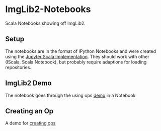 # ImgLib2-Notebooks
Scala Notebooks showing off ImgLib2.

## Setup
The notebooks are in the format of IPython Notebooks and were created using the [Jupyter Scala Implementation](https://github.com/alexarchambault/jupyter-scala). They should work with other (IScala, Scala Notebook), but probably require adaptions for loading repositories.

## ImgLib2 Demo

The notebook goes through the using ops [demo](https://github.com/imagej/imagej-tutorials/tree/master/using-ops) in a Notebook

## Creating an Op 

A demo for [creating ops](https://github.com/imagej/imagej-tutorials/tree/master/create-a-new-op)

